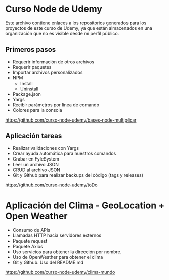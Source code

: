 # Curso Node de Udemy
Este archivo contiene enlaces a los repositorios generados para los proyectos de este curso de Udemy, ya que están almacenados en una organización que no es visible desde mi perfil público.

## Primeros pasos
- Requerir información de otros archivos
- Requerir paquetes
- Importar archivos personalizados
- NPM
  - Install
  - Uninstall
- Package.json
- Yargs
- Recibir parámetros por línea de comando
- Colores para la consola

https://github.com/curso-node-udemy/bases-node-multiplicar

## Aplicación tareas

- Realizar validaciones con Yargs
- Crear ayuda automática para nuestros comandos
- Grabar en FyleSystem
- Leer un archivo JSON
- CRUD al archivo JSON
- Git y Github para realizar backups del código (tags y releases)

https://github.com/curso-node-udemy/toDo

# Aplicación del Clima - GeoLocation + Open Weather

- Consumo de APIs
- Llamadas HTTP hacia servidores externos
- Paquete request
- Paquete Axios
- Uso servicios para obtener la dirección por nombre.
- Uso de OpenWeather para obtener el clima
- Git y Github. Uso del README.md

https://github.com/curso-node-udemy/clima-mundo
